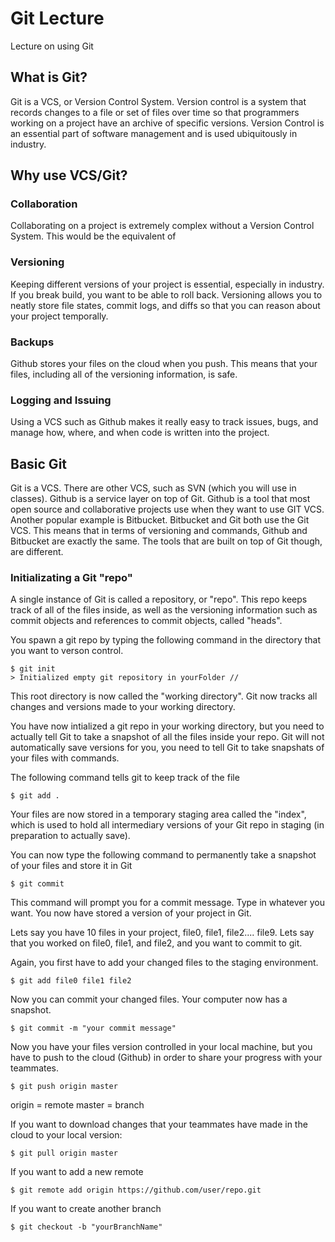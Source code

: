 # Git Lecture
Lecture on using Git

## What is Git?
Git is a VCS, or Version Control System. Version control is a system that records changes to a file or set of files over time so that
programmers working on a project have an archive of specific versions. Version Control is an essential part of software management
and is used ubiquitously in industry.

## Why use VCS/Git?
### Collaboration
Collaborating on a project is extremely complex without a Version Control System. This would be the equivalent of 
### Versioning
Keeping different versions of your project is essential, especially in industry. If you break build, you want to be able to roll back.
Versioning allows you to neatly store file states, commit logs, and diffs so that you can reason about your project temporally.
### Backups
Github stores your files on the cloud when you push. This means that your files, including all of the versioning information, is
safe.
### Logging and Issuing
Using a VCS such as Github makes it really easy to track issues, bugs, and manage how, where, and when code is written into the project.

## Basic Git
Git is a VCS. There are other VCS, such as SVN (which you will use in classes). Github is a service layer on top of Git. Github
is a tool that most open source and collaborative projects use when they want to use GIT VCS. Another popular example is Bitbucket.
Bitbucket and Git both use the Git VCS. This means that in terms of versioning and commands, Github and Bitbucket are exactly the same.
The tools that are built on top of Git though, are different.

### Initializating a Git "repo"
A single instance of Git is called a repository, or "repo". This repo keeps track of all of the files inside, as well as the
versioning information such as commit objects and references to commit objects, called "heads".

You spawn a git repo by typing the following command in the directory that you want to verson control.

```
$ git init
> Initialized empty git repository in yourFolder // 
```

This root directory is now called the "working directory". Git now tracks all changes and versions made to your working directory.

You have now intialized a git repo in your working directory, but you need to actually tell Git to take a snapshot of all the
files inside your repo. Git will not automatically save versions for you, you need to tell Git to take snapshats of your files
with commands.

The following command tells git to keep track of the file

```
$ git add .
```

Your files are now stored in a temporary staging area called the "index", which is used to hold all intermediary versions of your
Git repo in staging (in preparation to actually save).

You can now type the following command to permanently take a snapshot of your files and store it in Git

```
$ git commit
```

This command will prompt you for a commit message. Type in whatever you want. You now have stored a version of your project in Git.

Lets say you have 10 files in your project, file0, file1, file2.... file9. Lets say that you worked on file0, file1, and file2, and you want to commit to git.

Again, you first have to add your changed files to the staging environment.

```
$ git add file0 file1 file2
```

Now you can commit your changed files. Your computer now has a snapshot.
```
$ git commit -m "your commit message"
```

Now you have your files version controlled in your local machine, but you have to push to the cloud (Github) in order to share your progress with your teammates.
```
$ git push origin master
```

origin = remote
master = branch

If you want to download changes that your teammates have made in the cloud to your local version:
```
$ git pull origin master
```

If you want to add a new remote
```
$ git remote add origin https://github.com/user/repo.git
```

If you want to create another branch
```
$ git checkout -b "yourBranchName"
```
